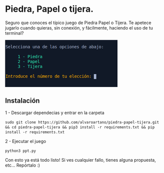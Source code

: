 # Piedra, Papel o tijera.
Seguro que conoces el típico juego de Piedra Papel o Tijera. Te apetece jugarlo cuando quieras, sin conexión, y fácilmente, haciendo el uso de tu terminal?

![foto del juego](https://raw.githubusercontent.com/alvaroartano/piedra-papel-tijera/master/screenshot.png)


## Instalación

 1 - Descargar dependecias y entrar en la carpeta
 

    sudo git clone https://github.com/alvaroartano/piedra-papel-tijera.git && cd piedra-papel-tijera && pip3 install -r requirements.txt && pip install -r requirements.txt

2 - Ejecutar el juego

    python3 ppt.py

Con esto ya está todo listo! Si ves cualquier fallo, tienes alguna propuesta, etc... Repórtalo :)
